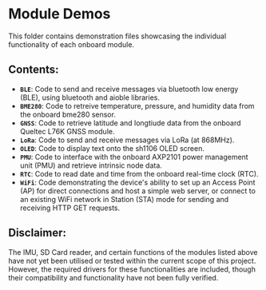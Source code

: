 # Module Demos

This folder contains demonstration files showcasing the individual functionality of each onboard module.

## Contents:

- **`BLE`**: Code to send and receive messages via bluetooth low energy (BLE), using bluetooth and aioble libraries.
- **`BME280`**: Code to retreive temperature, pressure, and humidity data from the onboard bme280 sensor.
- **`GNSS`**: Code to retrieve latitude and longtiude data from the onboard Queltec L76K GNSS module.
- **`LoRa`**: Code to send and receive messages via LoRa (at 868MHz).
- **`OLED`**: Code to display text onto the sh1106 OLED screen.
- **`PMU`**: Code to interface with the onboard AXP2101 power management unit (PMU) and retrieve intrinsic node data.
- **`RTC`**: Code to read date and time from the onboard real-time clock (RTC).
- **`WiFi`**: Code demonstrating the device's ability to set up an Access Point (AP) for direct connections and host a simple web server, or connect to an existing WiFi network in Station (STA) mode for sending and receiving HTTP GET requests.

## Disclaimer:

The IMU, SD Card reader, and certain functions of the modules listed above have not yet been utilised or tested within the current scope of this project. However, the required drivers for these functionalities are included, though their compatibility and functionality have not been fully verified.
